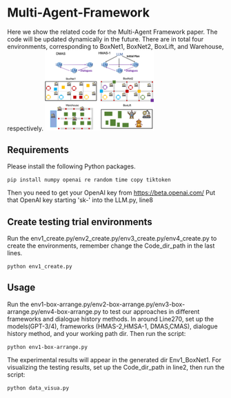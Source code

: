 # Multi-Agent-Framework
Here we show the related code for the Multi-Agent Framework paper. The code will be updated dynamically in the future. There are in total four environments, corresponding to BoxNet1, BoxNet2, BoxLift, and Warehouse, respectively.
<img src="Github-figures/main_figure.png" alt="Main image" width="50%"/>

## Requirements
Please install the following Python packages.
```
pip install numpy openai re random time copy tiktoken
```

Then you need to get your OpenAI key from https://beta.openai.com/
Put that OpenAI key starting 'sk-' into the LLM.py, line8

## Create testing trial environments
Run the env1_create.py/env2_create.py/env3_create.py/env4_create.py to create the environments, remember change the Code_dir_path in the last lines.

```
python env1_create.py
```

## Usage
Run the env1-box-arrange.py/env2-box-arrange.py/env3-box-arrange.py/env4-box-arrange.py to test our approaches in different frameworks and dialogue history methods. In around Line270, set up the models(GPT-3/4), frameworks (HMAS-2,HMSA-1, DMAS,CMAS), dialogue history method, and your working path dir. Then run the script:

```
python env1-box-arrange.py
```

The experimental results will appear in the generated dir Env1_BoxNet1. For visualizing the testing results, set up the Code_dir_path in line2, then run the script:

```
python data_visua.py
```

